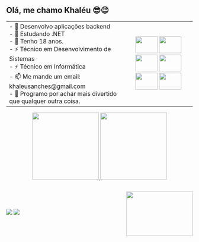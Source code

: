 ## Olá, me chamo Khaléu 😎😉
<table align="center">
  <tr>
    <td>
      - 🔭 Desenvolvo aplicações backend<br>
      - 🌱 Estudando .NET<br>
      - 💬 Tenho 18 anos.<br>
      - ⚡ Técnico em Desenvolvimento de Sistemas <br>
      - ⚡ Técnico em Informática<br>
      - 📫 Me mande um email: khaleusanches@gmail.com<br>
      - 💖 Programo por achar mais divertido que qualquer outra coisa.
    </td>
    <td align="center">
      <img height="45" width="60" src="https://cdn.jsdelivr.net/gh/devicons/devicon@latest/icons/csharp/csharp-original.svg" />
      <img height="45" width="60" src="https://cdn.jsdelivr.net/gh/devicons/devicon@latest/icons/dotnetcore/dotnetcore-original.svg" />
      <img height="45" width="60" src="https://cdn.jsdelivr.net/gh/devicons/devicon@latest/icons/vuejs/vuejs-original.svg" />
      <img height="45" width="60" src="https://cdn.jsdelivr.net/gh/devicons/devicon@latest/icons/kotlin/kotlin-original.svg" />
      <img height="45" width="60" src="https://cdn.jsdelivr.net/gh/devicons/devicon@latest/icons/html5/html5-original.svg" />
      <img height="45" width="60" src="https://cdn.jsdelivr.net/gh/devicons/devicon@latest/icons/css3/css3-original.svg" />
    </td>
  </tr>
</table>

<div align="center">
  <a href="https://github.com/khaleusanches/khaleusanches">
  <img height=180em src="https://github-readme-stats.vercel.app/api?username=khaleusanches&show_icons=true&theme=onedark">
  <img height=180em src="https://github-readme-stats.vercel.app/api/top-langs/?username=khaleusanches&layout=donut&theme=onedark">
</div>
<img align="right" height="120" width="180" src="https://pa1.aminoapps.com/6351/b9aead2067215326d8695472c7979941827e8f4f_00.gif" />

##
<br>

##

<div> 
  <a href = "mailto:khaleusanches@gmail.com">
  <img src="https://img.shields.io/badge/-Gmail-%23333?style=for-the-badge&logo=gmail&logoColor=white" target="_blank"></a>
  <a href="https://www.linkedin.com/in/khaleu-sanches-mancini/" target="_blank">
  <img src="https://img.shields.io/badge/-LinkedIn-%230077B5?style=for-the-badge&logo=linkedin&logoColor=white" target="_blank"></a> 
</div>
